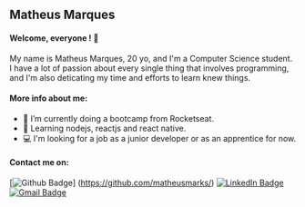 ## Matheus Marques

#### Welcome, everyone ! 👋

My name is Matheus Marques, 20 yo, and I'm a Computer Science student. 
I have a lot of passion about every single thing that involves programming, and I'm also deticating my time and efforts to learn knew things.

#### More info about me:

- 🔭 I’m currently doing a bootcamp from Rocketseat.
- 📗 Learning nodejs, reactjs and react native. 
- 💻 I'm looking for a job as a junior developer or as an apprentice for now.  

#### Contact me on: 

[![Github Badge](https://img.shields.io/badge/-Github-000?style=flat-square&logo=Github&logoColor=white&link=https://github.com/matheusmarks)]
(https://github.com/matheusmarks/)
[![LinkedIn Badge](https://img.shields.io/badge/-LinkedIn-blue?style=flat-square&logo=Github&logoColor=white&link=https://www.linkedin.com/in/matheus-marques-0558921b4/)](https://www.linkedin.com/in/matheus-marques-0558921b4/)
[![Gmail Badge](https://img.shields.io/badge/-Gmail-ba110c?style=flat-square&logo=Gmail&logoColor=white&link=mailto:marquesmatheusoliveira01@gmail.com)](mailto:marquesmatheusoliveira01@gmail.com)





